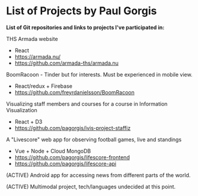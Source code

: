 # List of Projects by Paul Gorgis
**List of Git repositories and links to projects I've participated in:**

THS Armada website
- React
- https://armada.nu/
- https://github.com/armada-ths/armada.nu

BoomRacoon - Tinder but for interests. Must be experienced in mobile view.
- React/redux + Firebase
- https://github.com/freyrdanielsson/BoomRacoon

Visualizing staff members and courses for a course in Information Visualization
- React + D3
- https://github.com/pagorgis/ivis-project-staffiz

A "Livescore" web app for observing football games, live and standings
- Vue + Node + Cloud MongoDB
- https://github.com/pagorgis/lifescore-frontend
- https://github.com/pagorgis/lifescore-api

(ACTIVE) Android app for accessing news from different parts of the world.

(ACTIVE) Multimodal project, tech/languages undecided at this point.
